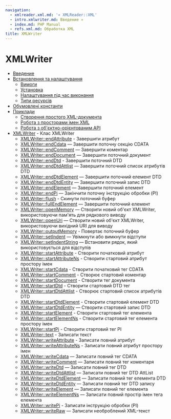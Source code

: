 ```yaml
---
navigation:
  - xmlreader.xml.md: '« XMLReader::XML'
  - intro.xmlwriter.md: Введение »
  - index.md: PHP Manual
  - refs.xml.md: Обработка XML
title: XMLWriter
---
```

# XMLWriter

-   [Введение](intro.xmlwriter.md)
-   [Встановлення та налаштування](xmlwriter.setup.md)
    -   [Вимоги](xmlwriter.requirements.md)
    -   [Установка](xmlwriter.installation.md)
    -   [Налаштування під час виконання](xmlwriter.configuration.md)
    -   [Типи ресурсів](xmlwriter.resources.md)
-   [Обумовлені константи](xmlwriter.constants.md)
-   [Приклади](xmlwriter.examples.md)
    -   [Створення простого XML-документа](example.xmlwriter-simple.md)
    -   [Робота з просторами імен XML](example.xmlwriter-namespace.md)
    -   [Робота з об'єктно-орієнтованим API](example.xmlwriter-oop.md)
-   [XMLWriter](class.xmlwriter.md) - Клас XMLWriter
    -   [XMLWriter::endAttribute](xmlwriter.endattribute.md) - Завершити атрибут
    -   [XMLWriter::endCdata](xmlwriter.endcdata.md) — Завершити поточну секцію CDATA
    -   [XMLWriter::endComment](xmlwriter.endcomment.md) — Завершити коментар
    -   [XMLWriter::endDocument](xmlwriter.enddocument.md) — Завершити поточний документ
    -   [XMLWriter::endDtd](xmlwriter.enddtd.md) - Завершити поточний DTD
    -   [XMLWriter::endDtdAttlist](xmlwriter.enddtdattlist.md) — Завершити поточний список атрибутів DTD
    -   [XMLWriter::endDtdElement](xmlwriter.enddtdelement.md) — Завершити поточний елемент DTD
    -   [XMLWriter::endDtdEntity](xmlwriter.enddtdentity.md) — Завершити поточний запис DTD
    -   [XMLWriter::endElement](xmlwriter.endelement.md) — Завершити поточний елемент
    -   [XMLWriter::endPi](xmlwriter.endpi.md) — Закінчити поточну інструкцію обробки (PI)
    -   [XMLWriter::flush](xmlwriter.flush.md) - Скинути поточний буфер
    -   [XMLWriter::fullEndElement](xmlwriter.fullendelement.md) — Завершити поточний елемент
    -   [XMLWriter::openMemory](xmlwriter.openmemory.md) — Створити новий об'єкт XMLWriter, використовуючи пам'ять для рядкового виводу
    -   [XMLWriter::openUri](xmlwriter.openuri.md) — Створити новий об'єкт XMLWriter, використовуючи вихідний URI для виводу
    -   [XMLWriter::outputMemory](xmlwriter.outputmemory.md) - Повертає поточний буфер
    -   [XMLWriter::setIndent](xmlwriter.setindent.md) — Увімкнути або вимкнути відступи
    -   [XMLWriter::setIndentString](xmlwriter.setindentstring.md) — Встановити рядок, який використовується для відступів
    -   [XMLWriter::startAttribute](xmlwriter.startattribute.md) - Створити початковий атрибут
    -   [XMLWriter::startAttributeNs](xmlwriter.startattributens.md) - Створити стартовий атрибут простору імен
    -   [XMLWriter::startCdata](xmlwriter.startcdata.md) - Створити початковий тег CDATA
    -   [XMLWriter::startComment](xmlwriter.startcomment.md) - Створює стартовий коментар
    -   [XMLWriter::startDocument](xmlwriter.startdocument.md) - Створити тег документа
    -   [XMLWriter::startDtd](xmlwriter.startdtd.md) - Створити стартовий DTD тег
    -   [XMLWriter::startDtdAttlist](xmlwriter.startdtdattlist.md) - Створює стартовий список атрибутів DTD
    -   [XMLWriter::startDtdElement](xmlwriter.startdtdelement.md) - Створити стартовий елемент DTD
    -   [XMLWriter::startDtdEntity](xmlwriter.startdtdentity.md) — Створити стартовий запис DTD
    -   [XMLWriter::startElement](xmlwriter.startelement.md) - Створити стартовий тег елемента
    -   [XMLWriter::startElementNs](xmlwriter.startelementns.md) - Створити стартовий тег елемента простору імен
    -   [XMLWriter::startPi](xmlwriter.startpi.md) - Створити стартовий тег PI
    -   [XMLWriter::text](xmlwriter.text.md) - Записати текст
    -   [XMLWriter::writeAttribute](xmlwriter.writeattribute.md) - Записати повний атрибут
    -   [XMLWriter::writeAttributeNs](xmlwriter.writeattributens.md) - Записати повний атрибут простору імен
    -   [XMLWriter::writeCdata](xmlwriter.writecdata.md) — Записати повний тег CDATA
    -   [XMLWriter::writeComment](xmlwriter.writecomment.md) — Записати повний тег коментаря
    -   [XMLWriter::writeDtd](xmlwriter.writedtd.md) — Записати повний тег DTD
    -   [XMLWriter::writeDtdAttlist](xmlwriter.writedtdattlist.md) — Записати повний тег DTD AttList
    -   [XMLWriter::writeDtdElement](xmlwriter.writedtdelement.md) — Записати повний тег елемента DTD
    -   [XMLWriter::writeDtdEntity](xmlwriter.writedtdentity.md) — Записати повний тег DTD запису
    -   [XMLWriter::writeElement](xmlwriter.writeelement.md) — Записати повний тег елемента
    -   [XMLWriter::writeElementNs](xmlwriter.writeelementns.md) — Записати повний простір імен тега елемента
    -   [XMLWriter::writePi](xmlwriter.writepi.md) - Записати інструкцію обробки (PI)
    -   [XMLWriter::writeRaw](xmlwriter.writeraw.md) — Записати необроблений XML-текст
